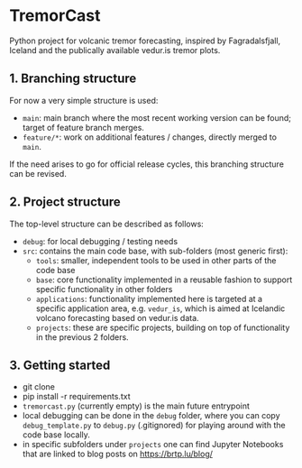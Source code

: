 # TremorCast
Python project for volcanic tremor forecasting, inspired by Fagradalsfjall, Iceland and the publically available vedur.is tremor plots.


## 1. Branching structure

For now a very simple structure is used:
* `main`: main branch where the most recent working version can be found; target of feature branch merges.
* `feature/*`: work on additional features / changes, directly merged to `main`.

If the need arises to go for official release cycles, this branching structure can be revised.

## 2. Project structure

The top-level structure can be described as follows:
* `debug`: for local debugging / testing needs
* `src`: contains the main code base, with sub-folders (most generic first):
    * `tools`: smaller, independent tools to be used in other parts of the code base
    * `base`: core functionality implemented in a reusable fashion to support specific functionality in other folders
    * `applications`: functionality implemented here is targeted at a specific application area, e.g. `vedur_is`, which is aimed at Icelandic volcano forecasting based on vedur.is data.
    * `projects`: these are specific projects, building on top of functionality in the previous 2 folders.

## 3. Getting started

* git clone
* pip install -r requirements.txt
* `tremorcast.py` (currently empty) is the main future entrypoint
* local debugging can be done in the `debug` folder, where you can copy `debug_template.py` to `debug.py` (.gitignored) for playing around with the code base locally.
* in specific subfolders under `projects` one can find Jupyter Notebooks that are linked to blog posts on https://brtp.lu/blog/



